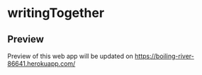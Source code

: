 # writingTogether
## Preview
Preview of this web app will be updated on https://boiling-river-86641.herokuapp.com/

